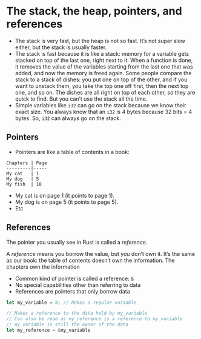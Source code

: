 # The stack, the heap, pointers, and references

* The stack is very fast, but the heap is not so fast. It’s not super slow either,
  but the stack is usually faster.
* The stack is fast because it is like a stack: memory for a variable gets stacked
  on top of the last one, right next to it. When a function is done, it removes the
  value of the variables starting from the last one that was added, and now the memory
  is freed again. Some people compare the stack to a stack of dishes: you put one on
  top of the other, and if you want to unstack them, you take the top one off first,
  then the next top one, and so on. The dishes are all right on top of each other, so
  they are quick to find. But you can’t use the stack all the time.
* Simple variables like `i32` can go on the stack because we know their exact size.
  You always know that an `i32` is 4 bytes because 32 bits = 4 bytes. So, `i32` can
  always go on the stack.

## Pointers

* Pointers are like a table of contents in a book:

```
Chapters | Page
---------|-----
My cat   | 1
My dog   | 5
My fish  | 18
```

* My cat is on page 1 (it points to page 1).
* My dog is on page 5 (it points to page 5).
* Etc

## References

The pointer you usually see in Rust is called a *reference*.

A *reference* means you borrow the value, but you don’t own it. It’s the same
as our book: the table of contents doesn’t own the information. The chapters own
the information

* Common kind of pointer is called a reference: `&`
* No special capabilities other than referring to data
* References are pointers that only borrow data

```rust
let my_variable = 8; // Makes a regular variable

// Makes a reference to the data held by my_variable
// Can also be read as my_reference is a reference to my_variable
// my_variable is still the owner of the data
let my_reference = &my_variable
```


